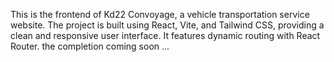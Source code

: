This is the frontend of Kd22 Convoyage, a vehicle transportation service website. The project is built using React, Vite, and Tailwind CSS, providing a clean and responsive user interface. It features dynamic routing with React Router.
the completion coming soon ...

